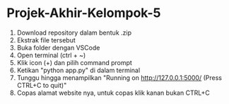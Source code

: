 # Projek-Akhir-Kelompok-5

1. Download repository dalam bentuk .zip
2. Ekstrak file tersebut
3. Buka folder dengan VSCode
4. Open terminal (ctrl + ~)
5. Klik icon (+) dan pilih command prompt
6. Ketikan "python app.py" di dalam terminal
7. Tunggu hingga menampilkan "Running on http://127.0.0.1:5000/ (Press CTRL+C to quit)"
8. Copas alamat website nya, untuk copas klik kanan bukan CTRL+C

